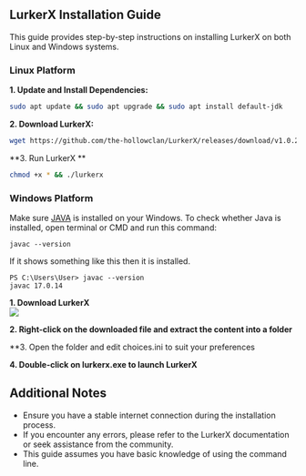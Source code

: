 ## LurkerX Installation Guide

This guide provides step-by-step instructions on installing LurkerX on both Linux and Windows systems.

### Linux Platform

**1. Update and Install Dependencies:**

```bash
sudo apt update && sudo apt upgrade && sudo apt install default-jdk
```

**2. Download LurkerX:**

```bash
wget https://github.com/the-hollowclan/LurkerX/releases/download/v1.0.2/lurkerx-1.0.2.zip && mkdir LurkerX && cd LurkerX && unzip lurkerx-1.0.2.zip
```

**3. Run LurkerX **

```bash
chmod +x * && ./lurkerx
```


### Windows Platform
Make sure <a href="https://aka.ms/download-jdk/microsoft-jdk-17.0.16-windows-x64.zip">JAVA</a> is installed on your Windows.
To check whether Java is installed, open terminal or CMD and run this command:
```batch
javac --version
```
If it shows something like this then it is installed.
```
PS C:\Users\User> javac --version
javac 17.0.14
```

**1. Download LurkerX**<br>
<a href="https://github.com/the-hollowclan/LurkerX/releases/download/v1.0.2/lurkerx-1.0.2.zip">
  <img src="https://img.shields.io/badge/DOWNLOAD LURKERX-teal?style=for-the-badge&logo=website">
</a>

**2. Right-click on the downloaded file and extract the content into a folder**

**3. Open the folder and edit choices.ini to suit your preferences

**4. Double-click on <b>lurkerx.exe</b> to launch LurkerX**


## Additional Notes

- Ensure you have a stable internet connection during the installation process.
- If you encounter any errors, please refer to the LurkerX documentation or seek assistance from the community.
- This guide assumes you have basic knowledge of using the command line.
